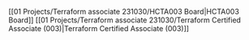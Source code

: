 [[01 Projects/Terraform associate 231030/HCTA003 Board|HCTA003 Board]]
[[01 Projects/Terraform associate 231030/Terraform Certified Associate (003)|Terraform Certified Associate (003)]]


